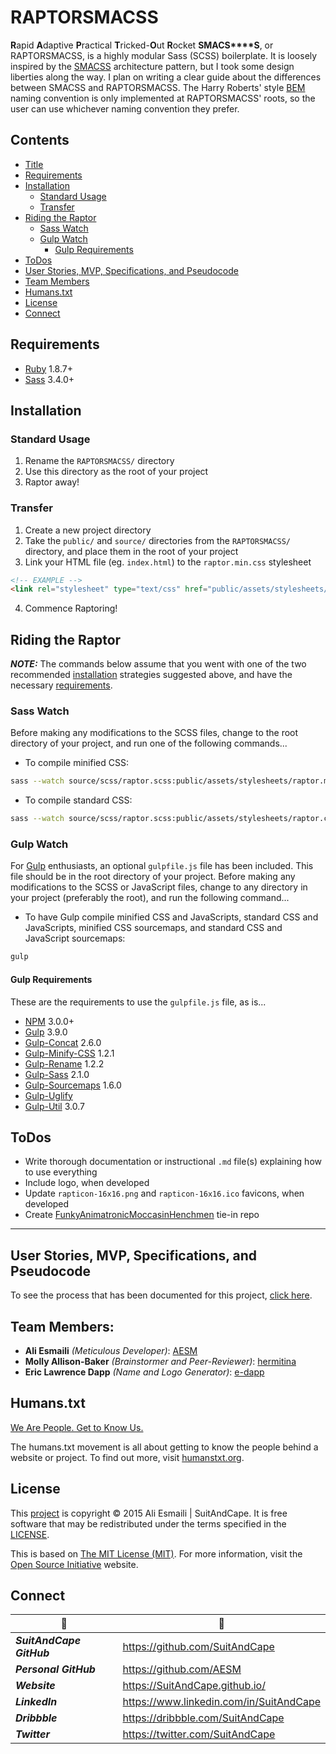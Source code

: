 <!-- README.md -->

RAPTORSMACSS
==========================================================================

**R**apid **A**daptive **P**ractical **T**ricked-**O**ut **R**ocket **S****M****A****C****S****S**, or RAPTORSMACSS, is a highly modular Sass (SCSS) boilerplate.  It is loosely inspired by the [SMACSS](https://smacss.com/) architecture pattern, but I took some design liberties along the way.  I plan on writing a clear guide about the differences between SMACSS and RAPTORSMACSS.
The Harry Roberts' style [BEM](https://en.bem.info/method/definitions/) naming convention is only implemented at RAPTORSMACSS' roots, so the user can use whichever naming convention they prefer.

## Contents

- [Title](#raptorsmacss)
- [Requirements](#requirements)
- [Installation](#installation)
  + [Standard Usage](#standard-usage)
  + [Transfer](#transfer)
- [Riding the Raptor](#riding-the-raptor)
  + [Sass Watch](#sass-watch)
  + [Gulp Watch](#gulp-watch)
    * [Gulp Requirements](#gulp-requirements)
- [ToDos](#todos)
- [User Stories, MVP, Specifications, and Pseudocode](#user-stories-mvp-specifications-and-pseudocode)
- [Team Members](#team-members)
- [Humans.txt](#humanstxt)
- [License](#license)
- [Connect](#connect)

## Requirements

- [Ruby](https://www.ruby-lang.org/en/) 1.8.7+
- [Sass](https://github.com/sass/sass) 3.4.0+

## Installation

### Standard Usage
1. Rename the `RAPTORSMACSS/` directory
2. Use this directory as the root of your project
3. Raptor away!

### Transfer
1. Create a new project directory
2. Take the `public/` and `source/` directories from the `RAPTORSMACSS/` directory, and place them in the root of your project
3. Link your HTML file (eg. `index.html`) to the `raptor.min.css` stylesheet

``` html
<!-- EXAMPLE -->
<link rel="stylesheet" type="text/css" href="public/assets/stylesheets/raptor.min.css" />
```
4. Commence Raptoring!

## Riding the Raptor

**_NOTE:_** The commands below assume that you went with one of the two recommended [installation](#installation) strategies suggested above, and have the necessary [requirements](#requirements).

### Sass Watch
Before making any modifications to the SCSS files, change to the root directory of your project, and run one of the following commands...

- To compile minified CSS:

``` sh
sass --watch source/scss/raptor.scss:public/assets/stylesheets/raptor.min.css --style compressed
```

- To compile standard CSS:

``` sh
sass --watch source/scss/raptor.scss:public/assets/stylesheets/raptor.css
```

### Gulp Watch
For [Gulp](http://gulpjs.com/) enthusiasts, an optional `gulpfile.js` file has been included.  This file should be in the root directory of your project.
Before making any modifications to the SCSS or JavaScript files, change to any directory in your project (preferably the root), and run the following command...

- To have Gulp compile minified CSS and JavaScripts, standard CSS and JavaScripts, minified CSS sourcemaps, and standard CSS and JavaScript sourcemaps:

``` sh
gulp
```

#### Gulp Requirements
These are the requirements to use the `gulpfile.js` file, as is...

- [NPM](https://docs.npmjs.com/getting-started/what-is-npm) 3.0.0+
- [Gulp](https://github.com/gulpjs/gulp) 3.9.0
- [Gulp-Concat](https://github.com/contra/gulp-concat) 2.6.0
- [Gulp-Minify-CSS](https://github.com/murphydanger/gulp-minify-css) 1.2.1
- [Gulp-Rename](https://github.com/hparra/gulp-rename) 1.2.2
- [Gulp-Sass](https://github.com/dlmanning/gulp-sass) 2.1.0
- [Gulp-Sourcemaps](https://github.com/floridoo/gulp-sourcemaps) 1.6.0
- [Gulp-Uglify](https://github.com/terinjokes/gulp-uglify)
- [Gulp-Util](https://github.com/gulpjs/gulp-util) 3.0.7

## ToDos

- Write thorough documentation or instructional `.md` file(s) explaining how to use everything
- Include logo, when developed
- Update `rapticon-16x16.png` and `rapticon-16x16.ico` favicons, when developed
- Create [FunkyAnimatronicMoccasinHenchmen](https://github.com/SuitAndCape/FunkyAnimatronicMoccasinHenchmen) tie-in repo

--------------------------------------------------------------------------

## User Stories, MVP, Specifications, and Pseudocode

To see the process that has been documented for this project, [click here](https://github.com/SuitAndCape/RAPTORSMACSS/blob/master/SMSP.md).

## Team Members:

- **Ali Esmaili** _(Meticulous Developer)_: [AESM](https://github.com/AESM)
- **Molly Allison-Baker** _(Brainstormer and Peer-Reviewer)_: [hermitina](https://github.com/hermitina)
- **Eric Lawrence Dapp** _(Name and Logo Generator)_: [e-dapp](https://github.com/e-dapp)

## Humans.txt

[We Are People.  Get to Know Us.](https://github.com/SuitAndCape/RAPTORSMACSS/blob/master/humans.txt)

The humans.txt movement is all about getting to know the people behind a website or project.  To find out more, visit [humanstxt.org](http://humanstxt.org/).

## License

This [project](#raptorsmacss) is copyright © 2015 Ali Esmaili | SuitAndCape.  It is free software that may be redistributed under the terms specified in the [LICENSE](https://github.com/SuitAndCape/RAPTORSMACSS/blob/master/LICENSE).

This is based on [The MIT License (MIT)](http://opensource.org/licenses/MIT).  For more information, visit the [Open Source Initiative](http://opensource.org/) website.

## Connect

|              :tophat:             |              :rocket:             |
| --------------------------------- | --------------------------------- |
**_SuitAndCape GitHub_** | https://github.com/SuitAndCape
**_Personal GitHub_**    | https://github.com/AESM
**_Website_**            | https://SuitAndCape.github.io/
**_LinkedIn_**           | https://www.linkedin.com/in/SuitAndCape
**_Dribbble_**           | https://dribbble.com/SuitAndCape
**_Twitter_**            | https://twitter.com/SuitAndCape
